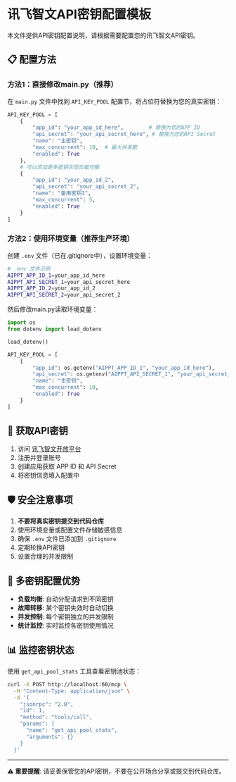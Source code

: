 # 讯飞智文API密钥配置模板

本文件提供API密钥配置说明，请根据需要配置您的讯飞智文API密钥。

## 📋 配置方法

### 方法1：直接修改main.py（推荐）

在 `main.py` 文件中找到 `API_KEY_POOL` 配置节，将占位符替换为您的真实密钥：

```python
API_KEY_POOL = [
    {
        "app_id": "your_app_id_here",        # 替换为您的APP ID
        "api_secret": "your_api_secret_here", # 替换为您的API Secret
        "name": "主密钥",
        "max_concurrent": 10,  # 最大并发数
        "enabled": True
    },
    # 可以添加更多密钥实现负载均衡
    {
        "app_id": "your_app_id_2",
        "api_secret": "your_api_secret_2",
        "name": "备用密钥1",
        "max_concurrent": 5,
        "enabled": True
    }
]
```

### 方法2：使用环境变量（推荐生产环境）

创建 `.env` 文件（已在.gitignore中），设置环境变量：

```bash
# .env 文件示例
AIPPT_APP_ID_1=your_app_id_here
AIPPT_API_SECRET_1=your_api_secret_here
AIPPT_APP_ID_2=your_app_id_2
AIPPT_API_SECRET_2=your_api_secret_2
```

然后修改main.py读取环境变量：

```python
import os
from dotenv import load_dotenv

load_dotenv()

API_KEY_POOL = [
    {
        "app_id": os.getenv("AIPPT_APP_ID_1", "your_app_id_here"),
        "api_secret": os.getenv("AIPPT_API_SECRET_1", "your_api_secret_here"),
        "name": "主密钥",
        "max_concurrent": 10,
        "enabled": True
    }
]
```

## 🔑 获取API密钥

1. 访问 [讯飞智文开放平台](https://zwapi.xfyun.cn/)
2. 注册并登录账号
3. 创建应用获取 APP ID 和 API Secret
4. 将密钥信息填入配置中

## 🛡️ 安全注意事项

1. **不要将真实密钥提交到代码仓库**
2. 使用环境变量或配置文件存储敏感信息
3. 确保 `.env` 文件已添加到 `.gitignore`
4. 定期轮换API密钥
5. 设置合理的并发限制

## 🔧 多密钥配置优势

- **负载均衡**: 自动分配请求到不同密钥
- **故障转移**: 某个密钥失效时自动切换
- **并发控制**: 每个密钥独立的并发限制
- **统计监控**: 实时监控各密钥使用情况

## 📊 监控密钥状态

使用 `get_api_pool_stats` 工具查看密钥池状态：

```bash
curl -X POST http://localhost:60/mcp \
  -H "Content-Type: application/json" \
  -d '{
    "jsonrpc": "2.0",
    "id": 1,
    "method": "tools/call",
    "params": {
      "name": "get_api_pool_stats",
      "arguments": {}
    }
  }'
```

---

**⚠️ 重要提醒**: 请妥善保管您的API密钥，不要在公开场合分享或提交到代码仓库。